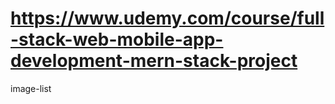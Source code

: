 # https://www.udemy.com/course/full-stack-web-mobile-app-development-mern-stack-project

image-list 
 
